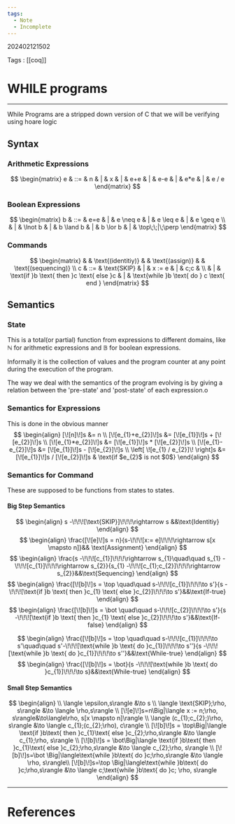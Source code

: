 ```yaml
---
tags:
  - Note
  - Incomplete
---
```

202402121502

Tags : [[coq]]
# WHILE programs
---
While Programs are a stripped down version of C that we will be verifying using hoare logic

## Syntax
### Arithmetic Expressions
$$
\begin{matrix}
e & ::= & n & | & x & | & e+e & | & e-e & | & e*e & | & e / e
\end{matrix}
$$
### Boolean Expressions
$$
\begin{matrix}
b  & ::= & e=e & | & e \neq e & | & e \leq e & | & e \geq e \\
 & | & \lnot b & | & b \land b & | & b \lor b & | & \top\;\;|\;\perp
\end{matrix}
$$

### Commands
$$
\begin{matrix}
 &  & \text{(identitiy)} &  & \text{(assign)} &  & \text{(sequencing)} \\
c  & ::= & \text{SKIP} & | & x := e & | & c;c &  \\
 & | & \text{if }b \text{ then }c \text{ else }c & | & \text{while }b \text{ do } c \text{ end }
\end{matrix}
$$
## Semantics
### State
This is a total(or partial) function from expressions to different domains, like $\mathbb{N}$ for arithmetic expressions and $\mathbb{B}$ for boolean expressions.

Informally it is the collection of values and the program counter at any point during the execution of the program.

The way we deal with the semantics of the program evolving is by giving a relation between the 'pre-state' and 'post-state' of each expression.o
### Semantics for Expressions
This is done in the obvious manner
$$
\begin{align}
[\![n]\!]s &= n \\
[\![e_{1}+e_{2}]\!]s &= [\![e_{1}]\!]s + [\![e_{2}]\!]s \\
[\![e_{1}*e_{2}]\!]s &= [\![e_{1}]\!]s * [\![e_{2}]\!]s \\
[\![e_{1}-e_{2}]\!]s &= [\![e_{1}]\!]s - [\![e_{2}]\!]s \\
\left[ \![e_{1} / e_{2}]\! \right]s &= 
[\![e_{1}]\!]s / [\![e_{2}]\!]s & \text{if $e_{2}$ is not $0$}
\end{align}
$$

### Semantics for Command
These are supposed to be functions from states to states.
#### Big Step Semantics
$$
\begin{align}
s -\!\!\![\text{SKIP}]\!\!\!\rightarrow s &&\text{Identitiy}
\end{align}
$$
$$
\begin{align}
\frac{[\![e]\!]s = n}{s-\!\!\![x:= e]\!\!\!\rightarrow s[x \mapsto n]}&& \text{Assignment}
\end{align}
$$
$$
\begin{align}
\frac{s -\!\!\![c_{1}]\!\!\!\rightarrow s_{1}\quad\quad s_{1} -\!\!\![c_{1}]\!\!\!\rightarrow s_{2}}{s_{1} -\!\!\![c_{1};c_{2}]\!\!\!\rightarrow s_{2}}&&\text{Sequencing}
\end{align}
$$
$$
\begin{align}
\frac{[\![b]\!]s = \top \quad\quad s-\!\!\![c_{1}]\!\!\!\to s'}{s -\!\!\![\text{if }b \text{ then }c_{1} \text{ else }c_{2}]\!\!\!\to s'}&&\text{If-true}
\end{align}
$$
$$
\begin{align}
\frac{[\![b]\!]s = \bot \quad\quad s-\!\!\![c_{2}]\!\!\!\to s'}{s -\!\!\![\text{if }b \text{ then }c_{1} \text{ else }c_{2}]\!\!\!\to s'}&&\text{If-false}
\end{align}
$$

$$
\begin{align}
\frac{[\![b]\!]s = \top \quad\quad s-\!\!\![c_{1}]\!\!\!\to s'\quad\quad s'-\!\!\![\text{while }b \text{ do }c_{1}]\!\!\!\to s''}{s -\!\!\![\text{while }b \text{ do }c_{1}]\!\!\!\to s''}&&\text{While-true}
\end{align}
$$
$$
\begin{align}
\frac{[\![b]\!]s = \bot}{s -\!\!\![\text{while }b \text{ do }c_{1}]\!\!\!\to s}&&\text{While-true}
\end{align}
$$
#### Small Step Semantics
$$
\begin{align} \\
\langle \epsilon,s\rangle &\to s \\
\langle \text{SKIP};\rho, s\rangle &\to \langle \rho,s\rangle \\
[\![e]\!]s=n\Big|\langle x := n;\rho, s\rangle&\to\langle\rho, s[x \mapsto n]\rangle \\
\langle (c_{1};c_{2};)\rho, s\rangle &\to \langle c_{1};(c_{2};\rho), c\rangle \\
[\![b]\!]s = \top\Big|\langle \text{if }b\text{ then }c_{1}\text{ else }c_{2};\rho,s\rangle &\to \langle c_{1};\rho, s\rangle \\
[\![b]\!]s = \bot\Big|\langle \text{if }b\text{ then }c_{1}\text{ else }c_{2};\rho,s\rangle &\to \langle c_{2};\rho, s\rangle \\
[\![b]\!]s=\bot \Big|\langle\text{while }b\text{ do }c;\rho,s\rangle &\to \langle \rho, s\rangle\\
[\![b]\!]s=\top \Big|\langle\text{while }b\text{ do }c;\rho,s\rangle &\to \langle c;\text{while }b\text{ do }c; \rho, s\rangle
\end{align}
$$

---
# References

